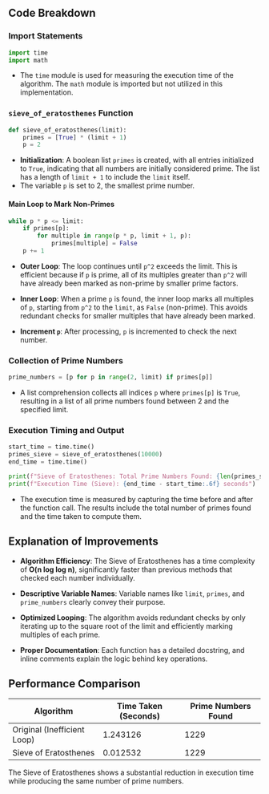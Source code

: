 ## Code Breakdown

### Import Statements

```python
import time
import math
```

- The `time` module is used for measuring the execution time of the algorithm. The `math` module is imported but not utilized in this implementation.

### `sieve_of_eratosthenes` Function

```python
def sieve_of_eratosthenes(limit):
    primes = [True] * (limit + 1)
    p = 2
```

- **Initialization**: A boolean list `primes` is created, with all entries initialized to `True`, indicating that all numbers are initially considered prime. The list has a length of `limit + 1` to include the `limit` itself.
- The variable `p` is set to 2, the smallest prime number.

#### Main Loop to Mark Non-Primes

```python
while p * p <= limit:
    if primes[p]:
        for multiple in range(p * p, limit + 1, p):
            primes[multiple] = False
    p += 1
```

- **Outer Loop**: The loop continues until `p^2` exceeds the limit. This is efficient because if `p` is prime, all of its multiples greater than `p^2` will have already been marked as non-prime by smaller prime factors.

- **Inner Loop**: When a prime `p` is found, the inner loop marks all multiples of `p`, starting from `p^2` to the `limit`, as `False` (non-prime). This avoids redundant checks for smaller multiples that have already been marked.

- **Increment `p`**: After processing, `p` is incremented to check the next number.

### Collection of Prime Numbers

```python
prime_numbers = [p for p in range(2, limit) if primes[p]]
```

- A list comprehension collects all indices `p` where `primes[p]` is `True`, resulting in a list of all prime numbers found between 2 and the specified limit.

### Execution Timing and Output

```python
start_time = time.time()
primes_sieve = sieve_of_eratosthenes(10000)
end_time = time.time()

print(f"Sieve of Eratosthenes: Total Prime Numbers Found: {len(primes_sieve)}")
print(f"Execution Time (Sieve): {end_time - start_time:.6f} seconds")
```

- The execution time is measured by capturing the time before and after the function call. The results include the total number of primes found and the time taken to compute them.

## Explanation of Improvements

- **Algorithm Efficiency**: The Sieve of Eratosthenes has a time complexity of **O(n log log n)**, significantly faster than previous methods that checked each number individually.

- **Descriptive Variable Names**: Variable names like `limit`, `primes`, and `prime_numbers` clearly convey their purpose.

- **Optimized Looping**: The algorithm avoids redundant checks by only iterating up to the square root of the limit and efficiently marking multiples of each prime.

- **Proper Documentation**: Each function has a detailed docstring, and inline comments explain the logic behind key operations.

## Performance Comparison

| Algorithm                   | Time Taken (Seconds) | Prime Numbers Found |
| --------------------------- | -------------------- | ------------------- |
| Original (Inefficient Loop) | 1.243126             | 1229                |
| Sieve of Eratosthenes       | 0.012532             | 1229                |

The Sieve of Eratosthenes shows a substantial reduction in execution time while producing the same number of prime numbers.
